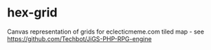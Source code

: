 # hex-grid
Canvas representation of grids for eclecticmeme.com tiled map - see https://github.com/Techbot/JiGS-PHP-RPG-engine
